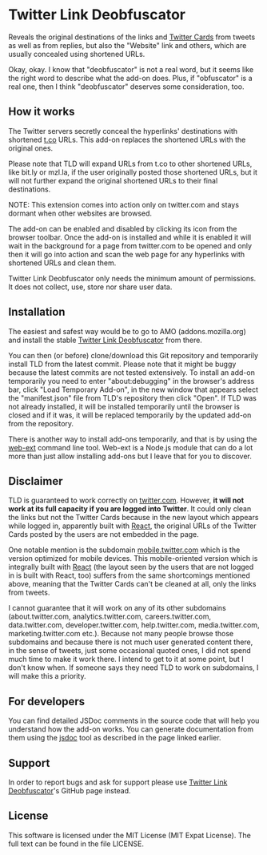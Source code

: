 # Twitter Link Deobfuscator

Reveals the original destinations of the links and [Twitter Cards](#disclaimer) from tweets as well as from replies, but also the "Website" link and others, which are usually concealed using shortened URLs.

Okay, okay. I know that "deobfuscator" is not a real word, but it seems like the right word to describe what the add-on does. Plus, if "obfuscator" is a real one, then I think "deobfuscator" deserves some consideration, too.

## How it works
The Twitter servers secretly conceal the hyperlinks' destinations with shortened [t.co](https://t.co "https://t.co") URLs. This add-on replaces the shortened URLs with the original ones.

Please note that TLD will expand URLs from t.co to other shortened URLs, like bit.ly or mzl.la, if the user originally posted those shortened URLs, but it will not further expand the original shortened URLs to their final destinations.

NOTE: This extension comes into action only on twitter.com and stays dormant when other websites are browsed.

The add-on can be enabled and disabled by clicking its icon from the browser toolbar. Once the add-on is installed and while it is enabled it will wait in the background for a page from twitter.com to be opened and only then it will go into action and scan the web page for any hyperlinks with shortened URLs and clean them.

Twitter Link Deobfuscator only needs the minimum amount of permissions. It does not collect, use, store nor share user data.

## Installation
The easiest and safest way would be to go to AMO (addons.mozilla.org) and install the stable [Twitter Link Deobfuscator](https://addons.mozilla.org/en-US/firefox/addon/twitter-link-deobfuscator/ "Twitter Link Deobfuscator") from there.

You can then (or before) clone/download this Git repository and temporarily install TLD from the latest commit. Please note that it might be buggy because the latest commits are not tested extensively. To install an add-on temporarily you need to enter "about:debugging" in the browser's address bar, click "Load Temporary Add-on", in the new window that appears select the "manifest.json" file from TLD's repository then click "Open". If TLD was not already installed, it will be installed temporarily until the browser is closed and if it was, it will be replaced temporarily by the updated add-on from the repository.

There is another way to install add-ons temporarily, and that is by using the [web-ext](https://developer.mozilla.org/en-US/docs/Mozilla/Add-ons/WebExtensions/Getting_started_with_web-ext "Getting started with web-ext") command line tool. Web-ext is a Node.js module that can do a lot more than just allow installing add-ons but I leave that for you to discover.

## Disclaimer
TLD is guaranteed to work correctly on [twitter.com](https://twitter.com "https://twitter.com"). However, __**it will not work at its full capacity if you are logged into Twitter**__. It could only clean the links but not the Twitter Cards because in the new layout which appears while logged in, apparently built with [React](https://reactjs.org "https://reactjs.org"), the original URLs of the Twitter Cards posted by the users are not embedded in the page.

One notable mention is the subdomain [mobile.twitter.com](https://mobile.twitter.com "https://mobile.twitter.com") which is the version optimized for mobile devices. This mobile-oriented version which is integrally built with [React](https://reactjs.org "https://reactjs.org") (the layout seen by the users that are not logged in is built with React, too) suffers from the same shortcomings mentioned above, meaning that the Twitter Cards can't be cleaned at all, only the links from tweets.

I cannot guarantee that it will work on any of its other subdomains (about.twitter.com, analytics.twitter.com, careers.twitter.com, data.twitter.com, developer.twitter.com, help.twitter.com, media.twitter.com, marketing.twitter.com etc.). Because not many people browse those subdomains and because there is not much user generated content there, in the sense of tweets, just some occasional quoted ones, I did not spend much time to make it work there. I intend to get to it at some point, but I don't know when. If someone says they need TLD to work on subdomains, I will make this a priority.

## For developers
You can find detailed JSDoc comments in the source code that will help you understand how the add-on works. You can generate documentation from them using the [jsdoc](https://github.com/jsdoc/jsdoc/ "JSDoc") tool as described in the page linked earlier.

## Support
In order to report bugs and ask for support please use [Twitter Link Deobfuscator](https://github.com/theAlinP/twitter-link-deobfuscator "Twitter Link Deobfuscator")'s GitHub page instead.

## License
This software is licensed under the MIT License (MIT Expat License). The full text can be found in the file LICENSE.
